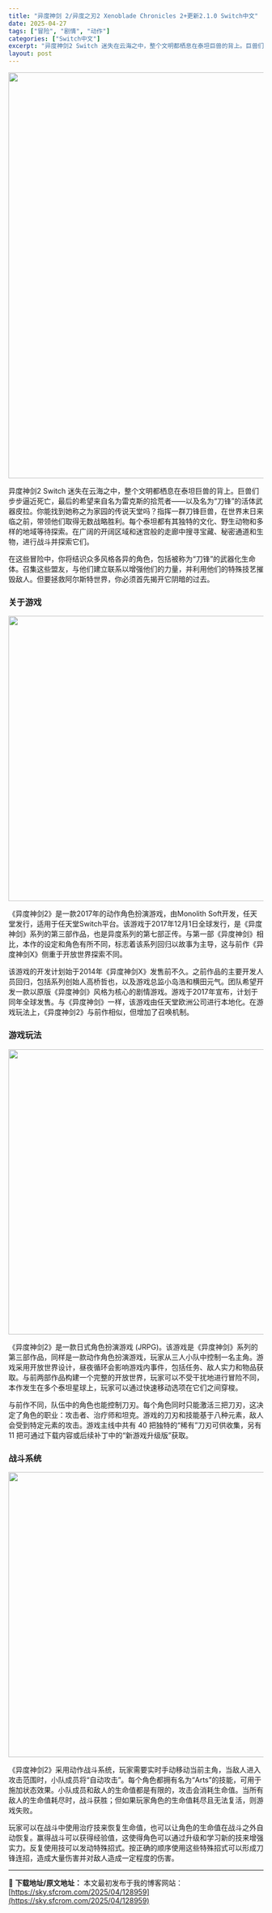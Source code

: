 ```yaml
---
title: "异度神剑 2/异度之刃2 Xenoblade Chronicles 2+更新2.1.0 Switch中文"
date: 2025-04-27
tags: ["冒险", "剧情", "动作"]
categories: ["Switch中文"]
excerpt: "异度神剑2 Switch 迷失在云海之中，整个文明都栖息在泰坦巨兽的背上。巨兽们步步逼近死亡，最后的希望来自名为雷克斯的拾荒者——以及名为“刀锋”的活体武器皮拉。你能找到她称之为家园的传说天堂吗？指挥一群刀锋巨兽，在世界末日来临之前，带领他们取得无数战略胜利。每个泰坦都有其独特的文化、野生动物和多样&hellip;"
layout: post
---
```


<img class="aligncenter size-full wp-image-128960" src="https://sky.sfcrom.com/wp-content/uploads/2025/04/20250427105319100.webp" alt="" width="550" height="800" />

异度神剑2 Switch 迷失在云海之中，整个文明都栖息在泰坦巨兽的背上。巨兽们步步逼近死亡，最后的希望来自名为雷克斯的拾荒者——以及名为“刀锋”的活体武器皮拉。你能找到她称之为家园的传说天堂吗？指挥一群刀锋巨兽，在世界末日来临之前，带领他们取得无数战略胜利。每个泰坦都有其独特的文化、野生动物和多样的地域等待探索。在广阔的开阔区域和迷宫般的走廊中搜寻宝藏、秘密通道和生物，进行战斗并探索它们。

<span>在这些冒险中，你将结识众多风格各异的角色，包括被称为“刀锋”的武器化生命体。召集这些盟友，与他们建立联系以增强他们的力量，并利用他们的特殊技艺摧毁敌人。但要拯救阿尔斯特世界，你必须首先揭开它阴暗的过去。</span>
<h3><span>关于游戏</span></h3>
<img class="aligncenter size-full wp-image-128961" src="https://sky.sfcrom.com/wp-content/uploads/2025/04/2025042710531972.webp" alt="" width="1000" height="562" />

<span>《异度神剑2》是一款2017年的动作角色扮演游戏，由Monolith Soft开发，任天堂发行，适用于任天堂Switch平台。该游戏于2017年12月1日全球发行，是《异度神剑》系列的第三部作品，也是异度系列的第七部正传。与第一部《异度神剑》相比，本作的设定和角色有所不同，标志着该系列回归以故事为主导，这与前作《异度神剑X》侧重于开放世界探索不同。</span>

<span>该游戏的开发计划始于2014年《异度神剑X》发售前不久。之前作品的主要开发人员回归，包括系列创始人高桥哲也，以及游戏总监小岛浩和横田元气。团队希望开发一款以原版《异度神剑》风格为核心的剧情游戏。游戏于2017年宣布，计划于同年全球发售。与《异度神剑》一样，该游戏由任天堂欧洲公司进行本地化。在游戏玩法上，《异度神剑2》与前作相似，但增加了召唤机制。</span>
<h3><span>游戏玩法</span></h3>
<img class="aligncenter size-full wp-image-128963" src="https://sky.sfcrom.com/wp-content/uploads/2025/04/2025042710531959.webp" alt="" width="1000" height="562" />

<span>《异度神剑2》是一款日式角色扮演游戏 (JRPG)。该游戏是《异度神剑》系列的第三部作品，同样是一款动作角色扮演游戏，玩家从三人小队中控制一名主角。游戏采用开放世界设计，昼夜循环会影响游戏内事件，包括任务、敌人实力和物品获取。与前两部作品构建一个完整的开放世界，玩家可以不受干扰地进行冒险不同，本作发生在多个泰坦星球上，玩家可以通过快速移动选项在它们之间穿梭。</span>

<span>与前作不同，队伍中的角色也能控制刀刃。每个角色同时只能激活三把刀刃，这决定了角色的职业：攻击者、治疗师和坦克。游戏的刀刃和技能基于八种元素，敌人会受到特定元素的攻击。游戏主线中共有 40 把独特的“稀有”刀刃可供收集，另有 11 把可通过下载内容或后续补丁中的“新游戏升级版”获取。</span>
<h3><span>战斗系统</span></h3>
<img class="aligncenter size-full wp-image-128962" src="https://sky.sfcrom.com/wp-content/uploads/2025/04/2025042710531924.webp" alt="" width="1000" height="562" />

<span>《异度神剑2》采用动作战斗系统，玩家需要实时手动移动当前主角，当敌人进入攻击范围时，小队成员将“自动攻击”。每个角色都拥有名为“Arts”的技能，可用于施加状态效果。小队成员和敌人的生命值都是有限的，攻击会消耗生命值。当所有敌人的生命值耗尽时，战斗获胜；但如果玩家角色的生命值耗尽且无法复活，则游戏失败。</span>

玩家可以在战斗中使用治疗技来恢复生命值，也可以让角色的生命值在战斗之外自动恢复。赢得战斗可以获得经验值，这使得角色可以通过升级和学习新的技来增强实力。反复使用技可以发动特殊招式。按正确的顺序使用这些特殊招式可以形成刀锋连招，造成大量伤害并对敌人造成一定程度的伤害。

---
📖 **下载地址/原文地址：** 本文最初发布于我的博客网站：[https://sky.sfcrom.com/2025/04/128959](https://sky.sfcrom.com/2025/04/128959)
